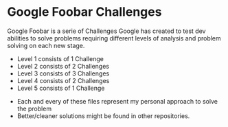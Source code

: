 # Google Foobar Challenges

Google Foobar is a serie of Challenges Google has created to test dev abilities to solve problems requiring different levels of analysis and problem solving on each new stage.

* Level 1 consists of 1 Challenge
* Level 2 consists of 2 Challenges
* Level 3 consists of 3 Challenges
* Level 4 consists of 2 Challenges
* Level 5 consists of 1 Challenge

- Each and every of these files represent my personal approach to solve the problem
- Better/cleaner solutions might be found in other repositories.
